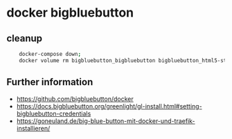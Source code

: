 # docker bigbluebutton

## cleanup
```bash
    docker-compose down;
    docker volume rm bigbluebutton_bigbluebutton bigbluebutton_html5-static bigbluebutton_vol-freeswitch bigbluebutton_vol-kurento bigbluebutton_vol-mediasoup
```

## Further information
- https://github.com/bigbluebutton/docker
- https://docs.bigbluebutton.org/greenlight/gl-install.html#setting-bigbluebutton-credentials
- https://goneuland.de/big-blue-button-mit-docker-und-traefik-installieren/